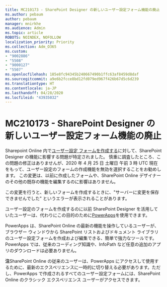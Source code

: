 ```yaml
---
title: MC210173 - SharePoint Designer の新しいユーザー設定フォーム機能の廃止
ms.author: pebaum
author: pebaum
manager: mnirkhe
ms.audience: Admin
ms.topic: article
ROBOTS: NOINDEX, NOFOLLOW
localization_priority: Priority
ms.collection: Adm_O365
ms.custom:
- "9002886"
- "5508"
- "9000127"
- "5507"
ms.openlocfilehash: 185e8fc94345b240667490b1ffc63af8459d8daf
ms.sourcegitcommit: a9e6b2fcce8bd12fd079ed967f426b67d5c6d239
ms.translationtype: HT
ms.contentlocale: ja-JP
ms.lasthandoff: 04/28/2020
ms.locfileid: "43935032"
---
```

# <a name="mc210173---sharepoint-designer-new-custom-form-feature-deprecation"></a>MC210173 - SharePoint Designer の新しいユーザー設定フォーム機能の廃止

Sharepoint Online 内で[ユーザー設定 フォームを作成する](https://support.microsoft.com/en-us/office/create-a-custom-list-form-using-sharepoint-designer-917d8fdb-ee00-4441-adb3-a94612d1d105?ui=en-us&rs=en-us&ad=us#bm2)に対して、SharePoint Designer の機能に影響する問題が特定されました。 慎重に調査したところ、この問題の修正はありませんが、2020 年 4 月 25 日 土曜日 午前 3 時 UTC 現在をもって、ユーザー設定のフォームの作成機能を無効を選択することをお勧めします。 この変更は、以前に作成したフォームや、SharePoint Online デザイナーのその他の既存の機能を編集するのに影響はありません。

この変更を行うと、新しいフォームを作成するときに、"サーバーに変更を保存できませんでした" というエラーが表示されることがあります。

ユーザー設定のフォームを作成するのに以前 SharePoint Designer を活用していたユーザーは、代わりにこの目的のために[PowerApps](https://docs.microsoft.com/powerapps/maker/canvas-apps/customize-list-form)を使用できます。

PowerApps は、SharePoint Online の最新の機能を操作しているユーザーが、ブラウザー ウィンドウから SharePoint リストおよびドキュメント ライブラリのユーザー設定フォームを作成および編集できる、簡単で強力なツールです。 PowerApps では、従来のコーディング知識や、InfoPath など任意の追加のアプリのダウンロードは必要ありません。

**注**SharePoint Online の従来のユーザーは、PowerApps にアクセスして使用するために、最新のエクスペリエンスに一時的に切り替える必要があります。ただし、PowerApps で作成されるすべてのユーザー設定フォームには、SharePoint Online のクラシック エクスペリエンス ユーザーがアクセスできます。
